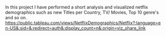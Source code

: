 In this project I have performed a short analysis and visualized netflix demographics such as new Titles per Country, TV/ Movies, Top 10 genre's and so on. 
https://public.tableau.com/views/NetflixDemographics/Netflix?:language=en-US&:sid=&:redirect=auth&:display_count=n&:origin=viz_share_link
